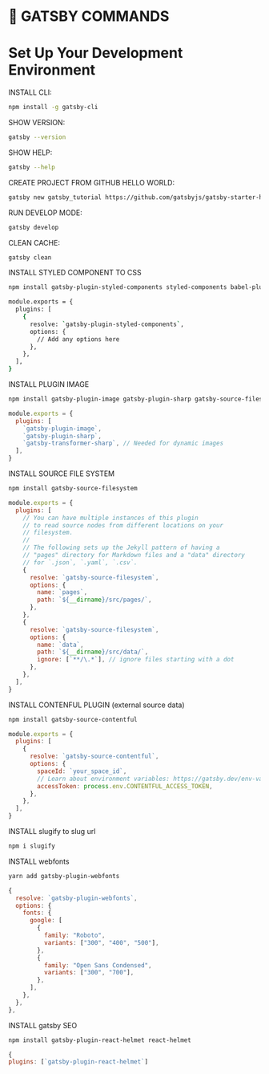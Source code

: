 # 🚀 GATSBY COMMANDS

# Set Up Your Development Environment

INSTALL CLI:
```sh
npm install -g gatsby-cli
```

SHOW VERSION:
```sh
gatsby --version
```

SHOW HELP:
```sh
gatsby --help
```

CREATE PROJECT FROM GITHUB HELLO WORLD:
```sh
gatsby new gatsby_tutorial https://github.com/gatsbyjs/gatsby-starter-hello-world
```

RUN DEVELOP MODE:
```sh
gatsby develop
```

CLEAN CACHE:
```sh
gatsby clean
```

INSTALL STYLED COMPONENT TO CSS
```sh
npm install gatsby-plugin-styled-components styled-components babel-plugin-styled-components
```
```sh
module.exports = {
  plugins: [
    {
      resolve: `gatsby-plugin-styled-components`,
      options: {
        // Add any options here
      },
    },
  ],
}
```

INSTALL PLUGIN IMAGE
```sh
npm install gatsby-plugin-image gatsby-plugin-sharp gatsby-source-filesystem gatsby-transformer-sharp
```
```js
module.exports = {
  plugins: [
    `gatsby-plugin-image`,
    `gatsby-plugin-sharp`,
    `gatsby-transformer-sharp`, // Needed for dynamic images
  ],
}
```

INSTALL SOURCE FILE SYSTEM
```sh
npm install gatsby-source-filesystem
```
```js
module.exports = {
  plugins: [
    // You can have multiple instances of this plugin
    // to read source nodes from different locations on your
    // filesystem.
    //
    // The following sets up the Jekyll pattern of having a
    // "pages" directory for Markdown files and a "data" directory
    // for `.json`, `.yaml`, `.csv`.
    {
      resolve: `gatsby-source-filesystem`,
      options: {
        name: `pages`,
        path: `${__dirname}/src/pages/`,
      },
    },
    {
      resolve: `gatsby-source-filesystem`,
      options: {
        name: `data`,
        path: `${__dirname}/src/data/`,
        ignore: [`**/\.*`], // ignore files starting with a dot
      },
    },
  ],
}
```

INSTALL CONTENFUL PLUGIN (external source data) 
```sh
npm install gatsby-source-contentful
```
```js
module.exports = {
  plugins: [
    {
      resolve: `gatsby-source-contentful`,
      options: {
        spaceId: `your_space_id`,
        // Learn about environment variables: https://gatsby.dev/env-vars
        accessToken: process.env.CONTENTFUL_ACCESS_TOKEN,
      },
    },
  ],
}
```

INSTALL slugify to slug url 
```sh
npm i slugify
```

INSTALL webfonts
```sh
yarn add gatsby-plugin-webfonts
```
```js
{
  resolve: `gatsby-plugin-webfonts`,
  options: {
    fonts: {
      google: [
        {
          family: "Roboto",
          variants: ["300", "400", "500"],
        },
        {
          family: "Open Sans Condensed",
          variants: ["300", "700"],
        },
      ],
    },
  },
},
```

INSTALL gatsby SEO
```sh
npm install gatsby-plugin-react-helmet react-helmet
```
```js
{
plugins: [`gatsby-plugin-react-helmet`]
```